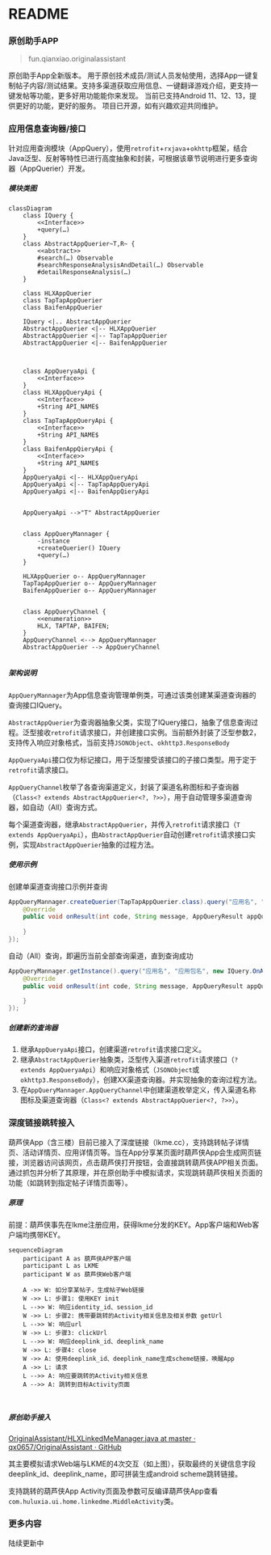 # README

### 原创助手APP

> fun.qianxiao.originalassistant

原创助手App全新版本。
用于原创技术成员/测试人员发帖使用，选择App一键复制帖子内容/测试结果。支持多渠道获取应用信息、一键翻译游戏介绍，更支持一键发帖等功能，更多好用功能能你来发现。
当前已支持Android 11、12、13，提供更好的功能，更好的服务。
项目已开源，如有兴趣欢迎共同维护。

### 应用信息查询器/接口

针对应用查询模块（AppQuery），使用`retrofit`+`rxjava`+`okhttp`框架，结合Java泛型、反射等特性已进行高度抽象和封装，可根据该章节说明进行更多查询器（AppQuerier）开发。

##### 模块类图

```mermaid
classDiagram
	class IQuery {
		<<Interface>>
		+query(…)
	}
	class AbstractAppQuerier~T,R~ {
		<<abstract>>
		#search(…) Observable
		#searchResponseAnalysisAndDetail(…) Observable
		#detailResponseAnalysis(…)
	}
	
	class HLXAppQuerier
	class TapTapAppQuerier
	class BaifenAppQuerier
	
	IQuery <|.. AbstractAppQuerier
	AbstractAppQuerier <|-- HLXAppQuerier
	AbstractAppQuerier <|-- TapTapAppQuerier
	AbstractAppQuerier <|-- BaifenAppQuerier
	
	
	
	class AppQueryaApi {
		<<Interface>>
	}
	class HLXAppQueryApi {
		<<Interface>>
		+String API_NAME$
	}
	class TapTapAppQueryApi {
		<<Interface>>
		+String API_NAME$
	}
	class BaifenAppQieryApi {
		<<Interface>>
		+String API_NAME$
	}
	AppQueryaApi <|-- HLXAppQueryApi
	AppQueryaApi <|-- TapTapAppQueryApi
	AppQueryaApi <|-- BaifenAppQieryApi
	
	
	AppQueryaApi -->"T" AbstractAppQuerier
	
	
	class AppQueryMannager {
		-instance
		+createQuerier() IQuery
		+query(…)
	}
	
	HLXAppQuerier o-- AppQueryMannager
	TapTapAppQuerier o-- AppQueryMannager
	BaifenAppQuerier o-- AppQueryMannager
	
	
	class AppQueryChannel {
		<<enumeration>>
		HLX, TAPTAP, BAIFEN;
	}
	AppQueryChannel <--> AppQueryMannager
	AbstractAppQuerier --> AppQueryChannel
	
```

##### 架构说明

`AppQueryMannager`为App信息查询管理单例类，可通过该类创建某渠道查询器的查询接口IQuery。

`AbstractAppQuerier`为查询器抽象父类，实现了IQuery接口，抽象了信息查询过程。泛型接收`retrofit`请求接口，并创建接口实例。当前额外封装了泛型参数2，支持传入响应对象格式，当前支持`JSONObject`、`okhttp3.ResponseBody`

`AppQueryaApi`接口仅为标记接口，用于泛型接受该接口的子接口类型。用于定于`retrofit`请求接口。

`AppQueryChannel`枚举了各查询渠道定义，封装了渠道名称图标和子查询器（`Class<? extends AbstractAppQuerier<?, ?>>`），用于自动管理多渠道查询器，如自动（All）查询方式。

每个渠道查询器，继承`AbstractAppQuerier`，并传入`retrofit`请求接口（`T extends AppQueryaApi`），由`AbstractAppQuerier`自动创建`retrofit`请求接口实例，实现`AbstractAppQuerier`抽象的过程方法。

##### 使用示例

创建单渠道查询接口示例并查询

```java
AppQueryMannager.createQuerier(TapTapAppQuerier.class).query("应用名", "应用包名", new IQuery.OnAppQueryListener() {
    @Override
    public void onResult(int code, String message, AppQueryResult appQueryResult) {
        
    }
});
```

自动（All）查询，即遍历当前全部查询渠道，直到查询成功

```java
AppQueryMannager.getInstance().query("应用名", "应用包名", new IQuery.OnAppQueryListener() {
    @Override
    public void onResult(int code, String message, AppQueryResult appQueryResult) {

    }
});
```

##### 创建新的查询器

1. 继承`AppQueryaApi`接口，创建渠道`retrofit`请求接口定义。
2. 继承`AbstractAppQuerier`抽象类，泛型传入渠道`retrofit`请求接口（`? extends AppQueryaApi`）和响应对象格式（`JSONObject`或`okhttp3.ResponseBody`），创建XX渠道查询器。并实现抽象的查询过程方法。
3. 在`AppQueryMannager.AppQueryChannel`中创建渠道枚举定义，传入渠道名称图标及渠道查询器（`Class<? extends AbstractAppQuerier<?, ?>>`）。

### 深度链接跳转接入

葫芦侠App（含三楼）目前已接入了深度链接（lkme.cc），支持跳转帖子详情页、活动详情页、应用详情页等。当在App分享某页面时葫芦侠App会生成网页链接，浏览器访问该网页，点击葫芦侠打开按钮，会直接跳转葫芦侠APP相关页面。通过抓包并分析了其原理，并在原创助手中模拟请求，实现跳转葫芦侠相关页面的功能（如跳转到指定帖子详情页面等）。

##### 原理

前提：葫芦侠事先在lkme注册应用，获得lkme分发的KEY。App客户端和Web客户端均携带KEY。

```mermaid
sequenceDiagram
	participant A as 葫芦侠APP客户端
	participant L as LKME
	participant W as 葫芦侠Web客户端
	
	A ->> W: 如分享某帖子，生成帖子Web链接
	W ->> L: 步骤1: 使用KEY init
	L -->> W: 响应identity_id、session_id
	W ->> L: 步骤2: 携带要跳转的Activity相关信息及相关参数 getUrl
	L -->> W: 响应url
	W ->> L: 步骤3: clickUrl
	L -->> W: 响应deeplink_id、deeplink_name
	W ->> L: 步骤4: close
	W ->> A: 使用deeplink_id、deeplink_name生成scheme链接，唤醒App
	A ->> L: 请求
	L -->> A: 响应要跳转的Activity相关信息
	A -->> A: 跳转到目标Activity页面
	


```

##### 原创助手接入

[OriginalAssistant/HLXLinkedMeManager.java at master · qx0657/OriginalAssistant · GitHub](https://github.com/qx0657/OriginalAssistant/blob/master/app/src/main/java/fun/qianxiao/originalassistant/manager/HLXLinkedMeManager.java)

其主要模拟请求Web端与LKME的4次交互（如上图），获取最终的关键信息字段deeplink_id、deeplink_name，即可拼装生成android scheme跳转链接。

支持跳转的葫芦侠App Activity页面及参数可反编译葫芦侠App查看`com.huluxia.ui.home.linkedme.MiddleActivity`类。

### 更多内容

陆续更新中
